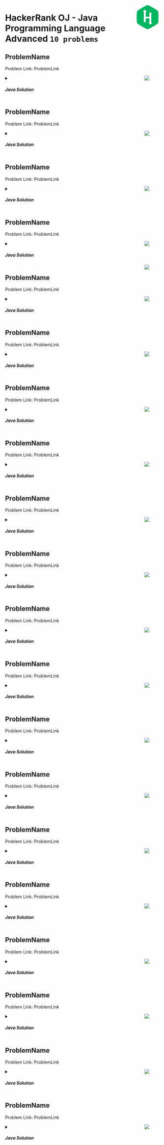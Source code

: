 <a href="/level-1/hackerrank/java/solutions/advanced.md"><img align="right" width="80" src="/logos/hackerrank.png"></img></a>

# HackerRank OJ - Java Programming Language <br> Advanced `10 problems`

## ProblemName
Problem Link: ProblemLink

<a href="/level-1/hackerrank/java/solutions/advanced.md"><img align="right" width="50" src="https://github.com/cs-MohamedAyman/cs-MohamedAyman/blob/main/repos-logos/java.png"></img></a>
<details>
    <summary><h5>Java Solution</h5></summary>

```java

```

</details>

## ProblemName
Problem Link: ProblemLink

<a href="/level-1/hackerrank/java/solutions/advanced.md"><img align="right" width="50" src="https://github.com/cs-MohamedAyman/cs-MohamedAyman/blob/main/repos-logos/java.png"></img></a>
<details>
    <summary><h5>Java Solution</h5></summary>

```java

```

</details>

## ProblemName
Problem Link: ProblemLink

<a href="/level-1/hackerrank/java/solutions/advanced.md"><img align="right" width="50" src="https://github.com/cs-MohamedAyman/cs-MohamedAyman/blob/main/repos-logos/java.png"></img></a>
<details>
    <summary><h5>Java Solution</h5></summary>

```java

```

</details>

## ProblemName
Problem Link: ProblemLink

<a href="/level-1/hackerrank/java/solutions/advanced.md"><img align="right" width="50" src="https://github.com/cs-MohamedAyman/cs-MohamedAyman/blob/main/repos-logos/java.png"></img></a>
<details>
    <summary><h5>Java Solution</h5></summary>

```java

```

</details>
<a href="/level-1/hackerrank/java/solutions/advanced.md"><img align="right" width="50" src="https://github.com/cs-MohamedAyman/cs-MohamedAyman/blob/main/repos-logos/cpp.png"></img></a>

## ProblemName
Problem Link: ProblemLink

<a href="/level-1/hackerrank/java/solutions/advanced.md"><img align="right" width="50" src="https://github.com/cs-MohamedAyman/cs-MohamedAyman/blob/main/repos-logos/java.png"></img></a>
<details>
    <summary><h5>Java Solution</h5></summary>

```java

```

</details>

## ProblemName
Problem Link: ProblemLink

<a href="/level-1/hackerrank/java/solutions/advanced.md"><img align="right" width="50" src="https://github.com/cs-MohamedAyman/cs-MohamedAyman/blob/main/repos-logos/java.png"></img></a>
<details>
    <summary><h5>Java Solution</h5></summary>

```java

```

</details>

## ProblemName
Problem Link: ProblemLink

<a href="/level-1/hackerrank/java/solutions/advanced.md"><img align="right" width="50" src="https://github.com/cs-MohamedAyman/cs-MohamedAyman/blob/main/repos-logos/java.png"></img></a>
<details>
    <summary><h5>Java Solution</h5></summary>

```java

```

</details>

## ProblemName
Problem Link: ProblemLink

<a href="/level-1/hackerrank/java/solutions/advanced.md"><img align="right" width="50" src="https://github.com/cs-MohamedAyman/cs-MohamedAyman/blob/main/repos-logos/java.png"></img></a>
<details>
    <summary><h5>Java Solution</h5></summary>

```java

```

</details>

## ProblemName
Problem Link: ProblemLink

<a href="/level-1/hackerrank/java/solutions/advanced.md"><img align="right" width="50" src="https://github.com/cs-MohamedAyman/cs-MohamedAyman/blob/main/repos-logos/java.png"></img></a>
<details>
    <summary><h5>Java Solution</h5></summary>

```java

```

</details>

## ProblemName
Problem Link: ProblemLink

<a href="/level-1/hackerrank/java/solutions/advanced.md"><img align="right" width="50" src="https://github.com/cs-MohamedAyman/cs-MohamedAyman/blob/main/repos-logos/java.png"></img></a>
<details>
    <summary><h5>Java Solution</h5></summary>

```java

```

</details>

## ProblemName
Problem Link: ProblemLink

<a href="/level-1/hackerrank/java/solutions/advanced.md"><img align="right" width="50" src="https://github.com/cs-MohamedAyman/cs-MohamedAyman/blob/main/repos-logos/java.png"></img></a>
<details>
    <summary><h5>Java Solution</h5></summary>

```java

```

</details>

## ProblemName
Problem Link: ProblemLink

<a href="/level-1/hackerrank/java/solutions/advanced.md"><img align="right" width="50" src="https://github.com/cs-MohamedAyman/cs-MohamedAyman/blob/main/repos-logos/java.png"></img></a>
<details>
    <summary><h5>Java Solution</h5></summary>

```java

```

</details>

## ProblemName
Problem Link: ProblemLink

<a href="/level-1/hackerrank/java/solutions/advanced.md"><img align="right" width="50" src="https://github.com/cs-MohamedAyman/cs-MohamedAyman/blob/main/repos-logos/java.png"></img></a>
<details>
    <summary><h5>Java Solution</h5></summary>

```java

```

</details>

## ProblemName
Problem Link: ProblemLink

<a href="/level-1/hackerrank/java/solutions/advanced.md"><img align="right" width="50" src="https://github.com/cs-MohamedAyman/cs-MohamedAyman/blob/main/repos-logos/java.png"></img></a>
<details>
    <summary><h5>Java Solution</h5></summary>

```java

```

</details>

## ProblemName
Problem Link: ProblemLink

<a href="/level-1/hackerrank/java/solutions/advanced.md"><img align="right" width="50" src="https://github.com/cs-MohamedAyman/cs-MohamedAyman/blob/main/repos-logos/java.png"></img></a>
<details>
    <summary><h5>Java Solution</h5></summary>

```java

```

</details>

## ProblemName
Problem Link: ProblemLink

<a href="/level-1/hackerrank/java/solutions/advanced.md"><img align="right" width="50" src="https://github.com/cs-MohamedAyman/cs-MohamedAyman/blob/main/repos-logos/java.png"></img></a>
<details>
    <summary><h5>Java Solution</h5></summary>

```java

```

</details>

## ProblemName
Problem Link: ProblemLink

<a href="/level-1/hackerrank/java/solutions/advanced.md"><img align="right" width="50" src="https://github.com/cs-MohamedAyman/cs-MohamedAyman/blob/main/repos-logos/java.png"></img></a>
<details>
    <summary><h5>Java Solution</h5></summary>

```java

```

</details>

## ProblemName
Problem Link: ProblemLink

<a href="/level-1/hackerrank/java/solutions/advanced.md"><img align="right" width="50" src="https://github.com/cs-MohamedAyman/cs-MohamedAyman/blob/main/repos-logos/java.png"></img></a>
<details>
    <summary><h5>Java Solution</h5></summary>

```java

```

</details>

## ProblemName
Problem Link: ProblemLink

<a href="/level-1/hackerrank/java/solutions/advanced.md"><img align="right" width="50" src="https://github.com/cs-MohamedAyman/cs-MohamedAyman/blob/main/repos-logos/java.png"></img></a>
<details>
    <summary><h5>Java Solution</h5></summary>

```java

```

</details>

## ProblemName
Problem Link: ProblemLink

<a href="/level-1/hackerrank/java/solutions/advanced.md"><img align="right" width="50" src="https://github.com/cs-MohamedAyman/cs-MohamedAyman/blob/main/repos-logos/java.png"></img></a>
<details>
    <summary><h5>Java Solution</h5></summary>

```java

```

</details>
